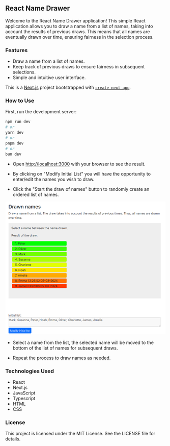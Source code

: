 
## React Name Drawer
Welcome to the React Name Drawer application! This simple React application allows you to draw a name from a list of names, taking into account the results of previous draws. This means that all names are eventually drawn over time, ensuring fairness in the selection process.

### Features
- Draw a name from a list of names.
- Keep track of previous draws to ensure fairness in subsequent selections.
- Simple and intuitive user interface.

This is a [Next.js](https://nextjs.org/) project bootstrapped with [`create-next-app`](https://github.com/vercel/next.js/tree/canary/packages/create-next-app).

### How to Use
First, run the development server:

```bash
npm run dev
# or
yarn dev
# or
pnpm dev
# or
bun dev
```

- Open [http://localhost:3000](http://localhost:3000) with your browser to see the result.

- By clicking on "Modify Initial List" you will have the opportunity to enter/edit the names you wish to draw.

- Click the "Start the draw of names" button to randomly create an ordered list of names.

![first result od draw](public/screenshot.png)

- Select a name from the list, the selected name will be moved to the bottom of the list of names for subsequent draws.

- Repeat the process to draw names as needed.

### Technologies Used
- React
- Next.js
- JavaScript
- Typescript
- HTML
- CSS

### License
This project is licensed under the MIT License. See the LICENSE file for details.
